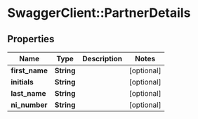 # SwaggerClient::PartnerDetails

## Properties
Name | Type | Description | Notes
------------ | ------------- | ------------- | -------------
**first_name** | **String** |  | [optional] 
**initials** | **String** |  | [optional] 
**last_name** | **String** |  | [optional] 
**ni_number** | **String** |  | [optional] 

